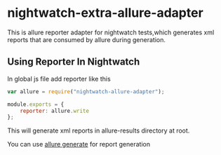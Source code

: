 # nightwatch-extra-allure-adapter
This is allure reporter adapter for nightwatch tests,which generates xml reports that are consumed by allure during generation.

## Using Reporter In Nightwatch
In global js file add reporter like this

```javascript
var allure = require("nightwatch-allure-adapter");

module.exports = {
    reporter: allure.write
};

```
This will generate xml reports in allure-results directory at root.

You can use [allure generate](https://github.com/allure-framework/allure-core/wiki#generating-a-report) for report generation
